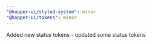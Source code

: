 ```yaml
---
"@hopper-ui/styled-system": minor
"@hopper-ui/tokens": minor
---
```


Added new status tokens - updated some status tokens
